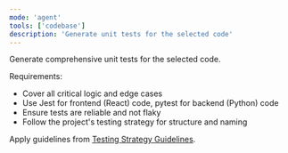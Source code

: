 ```yaml
---
mode: 'agent'
tools: ['codebase']
description: 'Generate unit tests for the selected code'
---
```

Generate comprehensive unit tests for the selected code.

Requirements:
- Cover all critical logic and edge cases
- Use Jest for frontend (React) code, pytest for backend (Python) code
- Ensure tests are reliable and not flaky
- Follow the project's testing strategy for structure and naming

Apply guidelines from [Testing Strategy Guidelines](../../.clinerules/04-testing-strategy.md).
